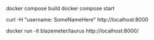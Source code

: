 docker compose build
docker compose start

curl -H "username: SomeNameHere" http://localhost:8000

docker run -it blazemeter/taurus http://localhost:8000/

